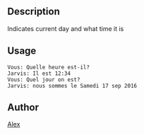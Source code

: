 <!---
IMPORTANT
=========
This README.md is displayed in the WebStore as well as within Jarvis app
Please do not change the structure of this file
Fill-in Description, Usage & Author sections
Make sure to rename the [en] folder into the language code your plugin is written in (ex: fr, es, de, it...)
For multi-language plugin:
- clone the language directory and translate commands/functions.sh
- optionally write the Description / Usage sections in several languages
-->
## Description
Indicates current day and what time it is

## Usage
```
Vous: Quelle heure est-il?
Jarvis: Il est 12:34
Vous: Quel jour on est?
Jarvis: nous sommes le Samedi 17 sep 2016
```

## Author
[Alex](https://github.com/alexylem)
